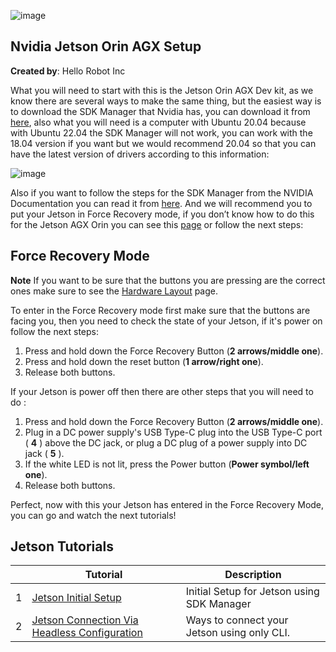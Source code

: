 ![image](https://github.com/hello-robot/stretch_tool_share/blob/feature/jetson_tutorials/images/banner.png)

## Nvidia Jetson Orin AGX Setup

**Created by**: Hello Robot Inc

What you will need to start with this is the Jetson Orin AGX Dev kit, as we know there are several ways to make the same thing, but the easiest way is to download the SDK Manager that Nvidia has, you can download it from [here](https://developer.nvidia.com/sdk-manager), also what you will need is a computer with Ubuntu 20.04 because with Ubuntu 22.04 the SDK Manager will not work, you can work with the 18.04 version if you want but we would recommend 20.04 so that you can have the latest version of drivers according to this information:

![image](https://github.com/hello-robot/stretch_tool_share/assets/141784078/d643a978-af3d-4d99-9537-7237489c8236)

Also if you want to follow the steps for the SDK Manager from the NVIDIA Documentation you can read it from [here](https://docs.nvidia.com/sdk-manager/index.html). And we will recommend you to put your Jetson in Force Recovery mode, if you don’t know how to do this for the Jetson AGX Orin you can see this [page](https://developer.nvidia.com/embedded/learn/jetson-agx-orin-devkit-user-guide/howto.html) or follow the next steps:

## Force Recovery Mode
**Note** 
If you want to be sure that the buttons you are pressing are the correct ones make sure to see the [Hardware Layout](https://developer.nvidia.com/embedded/learn/jetson-agx-orin-devkit-user-guide/developer_kit_layout.html) page.

To enter in the Force Recovery mode first make sure that the buttons are facing you, then you need to check the state of your Jetson, if it's power on follow the next steps:
1. Press and hold down the Force Recovery Button (**2 arrows/middle one**).
2. Press and hold down the reset button (**1 arrow/right one**).
3. Release both buttons.

If your Jetson is power off then there are other steps that you will need to do :
1. Press and hold down the Force Recovery Button (**2 arrows/middle one**).
2. Plug in a DC power supply's USB Type-C plug into the USB Type-C port ( **4** ) above the DC jack, or plug a DC plug of a power supply into DC jack ( **5** ).
3. If the white LED is not lit, press the Power button (**Power symbol/left one**).
4. Release both buttons.

Perfect, now with this your Jetson has entered in the Force Recovery Mode, you can go and watch the next tutorials!
## Jetson Tutorials
|  | Tutorial                                                                        | Description                                        |
|--|---------------------------------------------------------------------------------|----------------------------------------------------|
| 1 | [Jetson Initial Setup](jetson_inital_setup.md)                                           | Initial Setup for Jetson using SDK Manager|
| 2 | [Jetson Connection Via Headless Configuration](jetson_connection_headless_configuration.md)                  | Ways to connect your Jetson using only CLI. |
